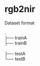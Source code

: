 # rgb2nir

Dataset format

. <br/>
├── trainA <br/>
├── trainB <br/>              
├── testA <br/>
└── testB <br/>
